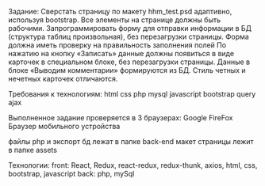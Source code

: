 Задание:
Сверстать страницу по макету hhm_test.psd адаптивно, используя bootstrap.
Все элементы на странице должны быть рабочими.
Запрограммировать форму для отправки информации в БД (структура таблиц произвольная), без перезагрузки страницы. Форма должна иметь проверку на правильность заполнения полей 
По нажатию на кнопку «Записать» данные должны появиться в виде карточек в специальном блоке, без перезагрузки страницы.
Данные в блоке «Выводим комментарии» формируются из БД. Стиль четных и нечетных карточек отличаются.

Требования к технологиям:
html
css
php
mysql
javascript
bootstrap
query
ajax

Выполненное задание проверяется в 3 браузерах:
Google
FireFox
Браузер мобильного устройства

файлы php и экспорт бд лежат в папке back-end
макет страницы лежит в папке assets

Технологии: 
front: React, Redux, react-redux, redux-thunk, axios, html, css, bootstrap, javascript
back: php, mySql